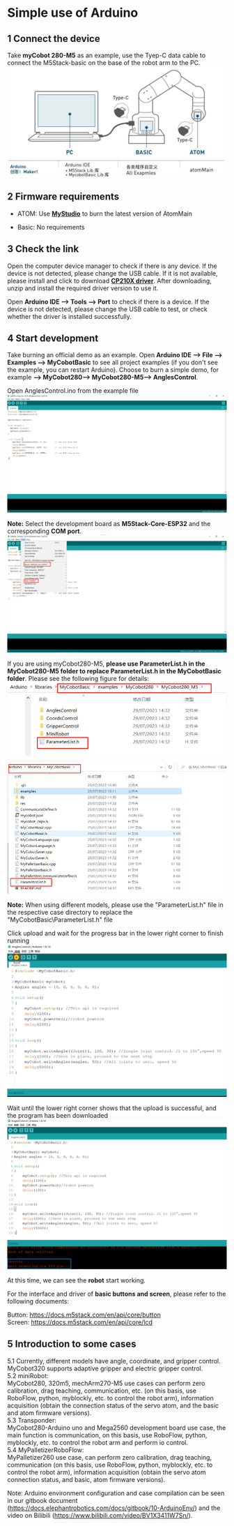 # Simple use of Arduino

## 1 Connect the device

Take **myCobot 280-M5** as an example, use the Tyep-C data cable to connect the M5Stack-basic on the base of the robot arm to the PC.
![arduino](../../../resources/3-FunctionsAndApplications/6.developmentGuide/Arduino/howToUse/10-2-1-001.jpg)

## 2 Firmware requirements

* ATOM: Use [**MyStudio**](../4-BasicApplication/README.md) to burn the latest version of AtomMain

* Basic: No requirements

## 3 Check the link

Open the computer device manager to check if there is any device. If the device is not detected, please change the USB cable. If it is not available, please install and click to download [**CP210X driver**](../4-BasicApplication/4.1-myStudio/4.1.1-myStudio_download_driverinstalled.md). After downloading, unzip and install the required driver version to use it.

Open **Arduino IDE --> Tools --> Port** to check if there is a device. If the device is not detected, please change the USB cable to test, or check whether the driver is installed successfully.

## 4 Start development

Take burning an official demo as an example. Open **Arduino IDE --> File --> Examples --> MyCobotBasic** to see all project examples (if you don't see the example, you can restart Arduino). Choose to burn a simple demo, for example **--> MyCobot280--> MyCobot280-M5--> AnglesControl**.

Open AnglesControl.ino from the example file
![arduino](../../../resources/3-FunctionsAndApplications/6.developmentGuide/Arduino/howToUse/10-2-4-001.png)

**Note:** Select the development board as **M5Stack-Core-ESP32** and the corresponding **COM port**.
![arduino](../../../resources/3-FunctionsAndApplications/6.developmentGuide/Arduino/howToUse/10-2-4-002.png)

If you are using myCobot280-M5, **please use ParameterList.h in the MyCobot280-M5 folder to replace ParameterList.h in the MyCobotBasic folder**. Please see the following figure for details:<br>
![arduino](../../../resources/3-FunctionsAndApplications/6.developmentGuide/Arduino/howToUse/10-2-4-003.png)

![arduino](../../../resources/3-FunctionsAndApplications/6.developmentGuide/Arduino/howToUse/10-2-4-004.png)

**Note:** When using different models, please use the "ParameterList.h" file in the respective case directory to replace the "MyCobotBasic\ParameterList.h" file

Click upload and wait for the progress bar in the lower right corner to finish running<br>
![arduino](../../../resources/3-FunctionsAndApplications/6.developmentGuide/Arduino/howToUse/10-2-4-005.png)

Wait until the lower right corner shows that the upload is successful, and the program has been downloaded
![arduino](../../../resources/3-FunctionsAndApplications/6.developmentGuide/Arduino/howToUse/10-2-4-006.png)

At this time, we can see the **robot** start working.

For the interface and driver of **basic buttons and screen**, please refer to the following documents:<br>

Button: https://docs.m5stack.com/en/api/core/button <br>
Screen: https://docs.m5stack.com/en/api/core/lcd <br>

## 5 Introduction to some cases
5.1 Currently, different models have angle, coordinate, and gripper control. MyCobot320 supports adaptive gripper and electric gripper control. <br>
5.2 miniRobot:<br>
MyCobot280, 320m5, mechArm270-M5 use cases can perform zero calibration, drag teaching, communication, etc. (on this basis, use RoboFlow, python, myblockly, etc. to control the robot arm), information acquisition (obtain the connection status of the servo atom, and the basic and atom firmware versions). <br>
5.3 Transponder:<br>
MyCobot280-Arduino uno and Mega2560 development board use case, the main function is communication, on this basis, use RoboFlow, python, myblockly, etc. to control the robot arm and perform io control. <br>
5.4 MyPalletizerRoboFlow:<br>
MyPalletizer260 use case, can perform zero calibration, drag teaching, communication (on this basis, use RoboFlow, python, myblockly, etc. to control the robot arm), information acquisition (obtain the servo atom connection status, and basic, atom firmware versions). <br>

Note: Arduino environment configuration and case compilation can be seen in our gitbook document (https://docs.elephantrobotics.com/docs/gitbook/10-ArduinoEnv/) and the video on Bilibili (https://www.bilibili.com/video/BV1X3411W7Sn/).
